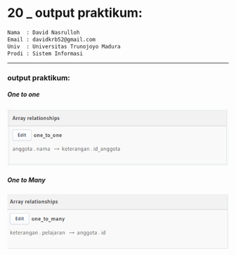 # 20 \_ output praktikum:

```
Nama  : David Nasrulloh
Email : davidkrb52@gmail.com
Univ  : Universitas Trunojoyo Madura
Prodi : Sistem Informasi
```

---

### output praktikum:

##### One to one

![file1](../screenshots/prak1.png)

##### One to Many

![file2](../screenshots/prak2.png)

